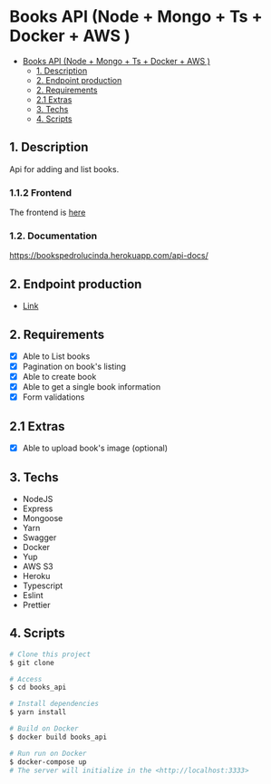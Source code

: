 # Books API (Node + Mongo + Ts + Docker + AWS )

- [Books API (Node + Mongo + Ts + Docker + AWS )](#books-api-node--mongo--ts--docker--aws-)
  - [1. Description](#1-description)
  - [2. Endpoint production](#2-endpoint-production)
  - [2. Requirements](#2-requirements)
  - [2.1 Extras](#21-extras)
  - [3. Techs](#3-techs)
  - [4. Scripts](#4-scripts)

## 1. Description

Api for adding and list books. 

### 1.1.2 Frontend
The frontend is [here](https://github.com/pedro-lucinda/Bookshelf-Mobile-First)

### 1.2. Documentation 
  https://bookspedrolucinda.herokuapp.com/api-docs/

## 2. Endpoint production

- [Link](https://bookspedrolucinda.herokuapp.com/books)

## 2. Requirements

- [x] Able to List books
- [x] Pagination on book's listing
- [x] Able to create book
- [x] Able to get a single book information
- [x] Form validations

## 2.1 Extras

- [x] Able to upload book's image (optional)

## 3. Techs

- NodeJS
- Express
- Mongoose
- Yarn
- Swagger
- Docker
- Yup
- AWS S3
- Heroku
- Typescript
- Eslint
- Prettier

## 4. Scripts

```bash
# Clone this project
$ git clone

# Access
$ cd books_api

# Install dependencies
$ yarn install

# Build on Docker
$ docker build books_api

# Run run on Docker
$ docker-compose up
# The server will initialize in the <http://localhost:3333>
```
